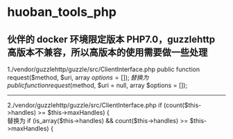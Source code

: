 # huoban_tools_php

## 伙伴的 docker 环境限定版本 PHP7.0，guzzlehttp 高版本不兼容，所以高版本的使用需要做一些处理

1./vendor/guzzlehttp/guzzle/src/ClientInterface.php
public function request($method, $uri, array $options = []);
    替换为
public function request($method, $uri = null, array $options = []);

---

2./vendor/guzzlehttp/guzzle/src/ClientInterface.php
if (count($this->handles) >= $this->maxHandles) {  
    替换为
if (is_array($this->handles) && count($this->handles) >= $this->maxHandles) {
